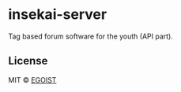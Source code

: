 # insekai-server

Tag based forum software for the youth (API part).

## License

MIT © [EGOIST](https://github.com/egoist)
